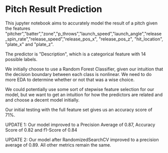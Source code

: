 # Pitch Result Prediction

This jupyter notebook aims to accurately model the result of a pitch given the features "pitcher","batter","zone","p_throws","launch_speed","launch_angle","release_spin_rate","release_speed","release_pos_x", "release_pos_z", "hit_location", "plate_x" and "plate_z".

The predictor is "Description", which is a categorical feature with 14 possible labels. 

We initially choose to use a Random Forest Classifier, given our intuition that the decision boundary between each class is nonlinear. We need to do more EDA to determine whether or not that was a wise choice.

We could potentially use some sort of stepwise feature selection for our model, but we want to get an intuition for how the predictors are related and and choose a decent model initially.

Our initial testing with the full feature set gives us an accuracy score of 71%.

UPDATE 1: Our model improved to a Precision Average of 0.87, Accuracy Score of 0.82 and f1-Score of 0.84

UPDATE 2: Our model after RandomizedSearchCV improved to a precision average of 0.89. All other metrics remain the same.
